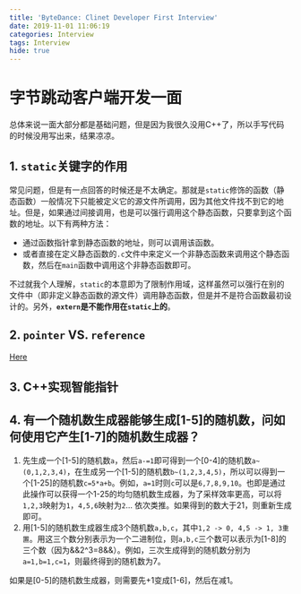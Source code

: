 ```yaml
---
title: 'ByteDance: Clinet Developer First Interview'
date: 2019-11-01 11:06:19
categories: Interview
tags: Interview
hide: true
---
```


# 字节跳动客户端开发一面

总体来说一面大部分都是基础问题，但是因为我很久没用C++了，所以手写代码的时候没用写出来，结果凉凉。

## 1. `static`关键字的作用

常见问题，但是有一点回答的时候还是不太确定。那就是`static`修饰的函数（静态函数）一般情况下只能被定义它的源文件所调用，因为其他文件找不到它的地址。但是，如果通过间接调用，也是可以强行调用这个静态函数，只要拿到这个函数的地址。以下有两种方法：

- 通过函数指针拿到静态函数的地址，则可以调用该函数。
- 或者直接在定义静态函数的`.c`文件中来定义一个非静态函数来调用这个静态函数，然后在`main`函数中调用这个非静态函数即可。

不过就我个人理解，`static`的本意即为了限制作用域，这样虽然可以强行在别的文件中（即非定义静态函数的源文件）调用静态函数，但是并不是符合函数最初设计的。另外，**`extern`是不能作用在`static`上的**。

## 2. `pointer` VS. `reference`

[Here](https://www.hellscript.cc/2019/02/22/subposts_c/reference-Vs-pointer/)

## 3. C++实现智能指针



## 4. 有一个随机数生成器能够生成[1-5]的随机数，问如何使用它产生[1-7]的随机数生成器？

1. 先生成一个[1-5]的随机数`a`，然后`a-=1`即可得到一个[0-4]的随机数`a~(0,1,2,3,4)`，在生成另一个[1-5]的随机数`b~(1,2,3,4,5)`，所以可以得到一个[1-25]的随机数`c=5*a+b`。例如，`a=1`时则`c`可以是`6,7,8,9,10`。也即是通过此操作可以获得一个1-25的均匀随机数生成器，为了采样效率更高，可以将`1,2,3`映射为`1`，`4,5,6`映射为`2`... 依次类推。如果得到的数大于21，则重新生成即可。
2. 用[1-5]的随机数生成器生成3个随机数`a,b,c`，其中`1,2 -> 0, 4,5 -> 1, 3重置`。用这三个数分别表示为一个二进制位，则`a,b,c`三个数可以表示为[1-8]的三个数（因为&&2^3=8&&）。例如，三次生成得到的随机数分别为`a=1,b=1,c=1`，则最终得到的随机数为7。



如果是[0-5]的随机数生成器，则需要先+1变成[1-6]，然后在减1。

